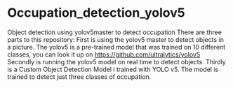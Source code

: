 # Occupation_detection_yolov5
Object detection using yolov5master to detect occupation
There are three parts to this repository:
First is using the yolov5 master to detect objects in a picture. The yolov5 is a pre-trained model that was trained on 10 different classes, you can look it up on https://github.com/ultralytics/yolov5
Secondly is running the yolov5 model on real time to detect objects.
Thirdly is a Custom Object Detection Model i trained with YOLO v5. The model is trained to detect just three classes of occupation.
